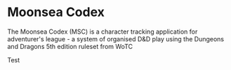 # Moonsea Codex

The Moonsea Codex (MSC) is a character tracking application for adventurer's league - a system of organised D&D play using the Dungeons and Dragons 5th edition ruleset from WoTC

Test
